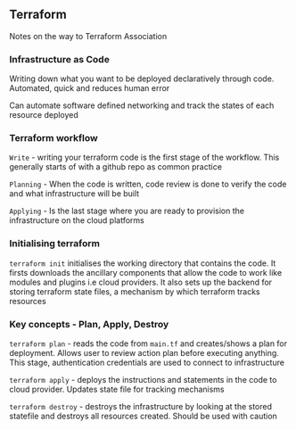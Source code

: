 ## Terraform 

Notes on the way to Terraform Association 

### Infrastructure as Code

Writing down what you want to be deployed declaratively through code. Automated, quick and reduces human error

Can automate software defined networking and track the states of each resource deployed 

### Terraform workflow

`Write` - writing your terraform code is the first stage of the workflow. This generally starts of with a github repo as common practice 

`Planning` - When the code is written, code review is done to verify the code and what infrastructure will be built 

`Applying` - Is the last stage where you are ready to provision the infrastructure on the cloud platforms

### Initialising terraform 

`terraform init` initialises the working directory that contains the code. It firsts downloads the ancillary components that allow the code to work like modules and plugins i.e cloud providers. It also sets up the backend for storing terraform state files, a mechanism by which terraform tracks resources 

### Key concepts - Plan, Apply, Destroy 

`terraform plan` -  reads the code from `main.tf` and creates/shows a plan for deployment. Allows user to review action plan before executing anything. This stage, authentication credentials are used to connect to infrastructure 

`terraform apply` -  deploys the instructions and statements in the code to cloud provider. Updates state file for tracking mechanisms 

`terraform destroy` - destroys the infrastructure by looking at the stored statefile and destroys all resources created. Should be used with caution






